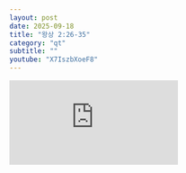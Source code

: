 ```yaml
---
layout: post
date: 2025-09-18
title: "왕상 2:26-35"
category: "qt"
subtitle: ""
youtube: "X7IszbXoeF8"
---
```


<div class="youtube margin-large">
    <iframe src="https://www.youtube.com/embed/X7IszbXoeF8" title="YouTube video player" frameborder="0" allow="accelerometer; autoplay; clipboard-write; encrypted-media; gyroscope; picture-in-picture; web-share" allowfullscreen></iframe>
</div>

